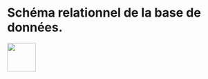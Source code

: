 # Schéma relationnel de la base de données.

<div>
 <a href="https://iut-montpellier-sete.edu.umontpellier.fr/"><img src="https://raw.githubusercontent.com/axel-bonnefous12/Symfony/main/img/Sch%C3%A9ma%20relationnel.png?token=GHSAT0AAAAAABO3JTUXQRTRS3FDO7NLJPQCYQJS2WQ" width="66" height="66"></a>
</div>
